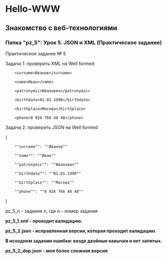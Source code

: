 # Hello-WWW
## Знакомство с веб-технологиями

### Папка "pz_5": Урок 5. JSON и XML (Практическое задание)

Практическое задание № 5

Задача 1: проверить XML на Well formed:

<req>
  
        <surname>Иванов</surname>
  
        <name>Иван</name>
  
        <patronymic>Иванович</patronymic>
  
        <birthdate>01.01.1990</birthdate>
  
        <birthplace>Москва</birthplace>
  
        <phone>8 926 766 48 48</phone>
  
</req>

Задача 2: проверить JSON на Well formed:

{

        ""surname"": ""Иванов""

        ""name"": ""Иван""
        
        ""patronymic"": ""Иванович""
        
        ""birthdate"": ""01.01.1990""
        
        ""birthplace"": ""Москва""
        
        ""phone"": ""8 926 766 48 48""
        
}

pz_5_n - задание n, где n - номер задания

**pz_5_1.xml - проходит валидацию.**

**pz_5_2.json - исправленная версия, которая проходит валидацию.**

**В исходном задании ошибки: везде двойные кавычки и нет запятых.**
        
**pz_5_2_dop.json - моя более сложная версия**

